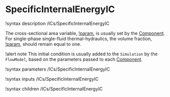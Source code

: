 # SpecificInternalEnergyIC

!syntax description /ICs/SpecificInternalEnergyIC

The cross-sectional area variable, [!param](/ICs/SpecificTotalEnthalpyIC/A),
is usually set by the [Component](syntax/Components/index.md).
For single-phase single-fluid thermal-hydraulics, the volume fraction,
[!param](/ICs/SpecificTotalEnthalpyIC/alpha), should remain
equal to one.

!alert note
This initial condition is usually added to the `Simulation` by the `FlowModel`, based on the parameters
passed to each [Component](syntax/Components/index.md).

!syntax parameters /ICs/SpecificInternalEnergyIC

!syntax inputs /ICs/SpecificInternalEnergyIC

!syntax children /ICs/SpecificInternalEnergyIC
